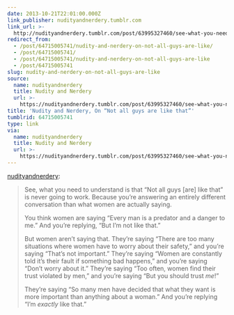 ```yaml
---
date: 2013-10-21T22:01:00.000Z
link_publisher: nudityandnerdery.tumblr.com
link_url: >-
  http://nudityandnerdery.tumblr.com/post/63995327460/see-what-you-need-to-understand-is-that-not-all
redirect_from:
  - /post/64715005741/nudity-and-nerdery-on-not-all-guys-are-like/
  - /post/64715005741/
  - /post/64715005741/nudity-and-nerdery-on-not-all-guys-are-like
  - /post/64715005741
slug: nudity-and-nerdery-on-not-all-guys-are-like
source:
  name: nudityandnerdery
  title: Nudity and Nerdery
  url: >-
    https://nudityandnerdery.tumblr.com/post/63995327460/see-what-you-need-to-understand-is-that-not-all
title: 'Nudity and Nerdery, On “Not all guys are like that”'
tumblrid: 64715005741
type: link
via:
  name: nudityandnerdery
  title: Nudity and Nerdery
  url: >-
    https://nudityandnerdery.tumblr.com/post/63995327460/see-what-you-need-to-understand-is-that-not-all
---
```

<p><a href="http://nudityandnerdery.tumblr.com/post/63995327460/see-what-you-need-to-understand-is-that-not-all" class="tumblr_blog">nudityandnerdery</a>:</p>

<blockquote>
<p>See, what you need to understand is that “Not all guys [are] like that” is never going to work. Because you’re answering an entirely different conversation than what women are actually saying.

</p><p>You think women are saying “Every man is a predator and a danger to me.” And you’re replying, “But I’m not like that.”

</p><p>But women aren’t saying that. They’re saying “There are too many situations where women have to worry about their safety,” and you’re saying “That’s not important.” They’re saying “Women are constantly told it’s their fault if something bad happens,” and you’re saying “Don’t worry about it.” They’re saying “Too often, women find their trust violated by men,” and you’re saying “But you should trust <em>me</em>!”

</p><p>They’re saying “So many men have decided that what they want is more important than anything about a woman.” And you’re replying “I’m <em>exactly</em> like that.”</p></blockquote>
